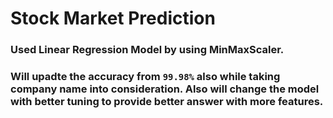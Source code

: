 # Stock Market Prediction

### Used Linear Regression Model by using MinMaxScaler.

### Will upadte the accuracy from `99.98%` also while taking company name into consideration. Also will change the model with better tuning to provide better answer with more features.
